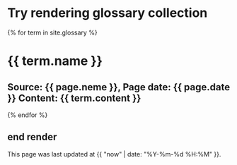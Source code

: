 # Try rendering glossary collection
{% for term in site.glossary %}
  # {{ term.name }}
  Source: {{ page.neme }}, Page date: {{ page.date }}
  Content:
  {{ term.content }}
  ---
{% endfor %}

## end render

This page was last updated at {{ "now" | date: "%Y-%m-%d %H:%M" }}.
